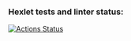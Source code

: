### Hexlet tests and linter status:
[![Actions Status](https://github.com/kendudan/frontend-project-11/workflows/hexlet-check/badge.svg)](https://github.com/kendudan/frontend-project-11/actions)
